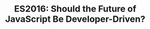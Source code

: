 ---
external:
 host: SitePoint
 url: http://www.sitepoint.com/es2016-should-future-of-javascript-be-developer-driven/
layout: post
title: "ES2016: Should the Future of JavaScript Be Developer-Driven?"
tags:
 - ecmascript2016
 - javascript
---